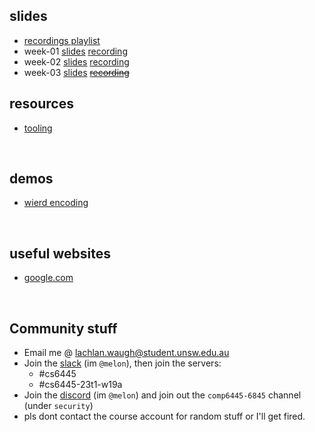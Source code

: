 ## slides
* [recordings playlist](https://www.youtube.com/playlist?list=PL2xJTaGLKqbsYoz-6Ed491G28aKBC0ZNl)
* week-01 [slides](/6445/week01) [recording](https://youtu.be/NuHJcjTiI8Y)
* week-02 [slides](/6445/week02) [recording](https://youtu.be/I1fQvfanOYw)
* week-03 [slides](/6445/week03) [~~recording~~]()
&nbsp;

## resources
* [tooling](/6445/resources/tooling)

&nbsp;

## demos
* [wierd encoding](/6445/demos/encoding)

&nbsp;

## useful websites
* [google.com](https://www.google.com)

&nbsp;

## Community stuff
* Email me @ [lachlan.waugh@student.unsw.edu.au]()
* Join the [slack](https://seceduau.slack.com/signup) (im `@melon`), then join the servers:
    * #cs6445
    * #cs6445-23t1-w19a
* Join the [discord]() (im `@melon`) and join out the `comp6445-6845` channel (under `security`)
* pls dont contact the course account for random stuff or I'll get fired.
